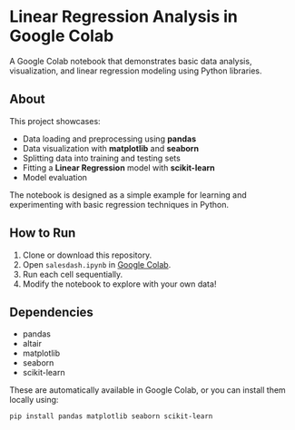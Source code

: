 # Linear Regression Analysis in Google Colab

A Google Colab notebook that demonstrates basic data analysis, visualization, and linear regression modeling using Python libraries.

## About

This project showcases:

- Data loading and preprocessing using **pandas**
- Data visualization with **matplotlib** and **seaborn**
- Splitting data into training and testing sets
- Fitting a **Linear Regression** model with **scikit-learn**
- Model evaluation

The notebook is designed as a simple example for learning and experimenting with basic regression techniques in Python.

## How to Run

1. Clone or download this repository.
2. Open `salesdash.ipynb` in [Google Colab](https://colab.research.google.com/).
3. Run each cell sequentially.
4. Modify the notebook to explore with your own data!

## Dependencies

- pandas
- altair
- matplotlib
- seaborn
- scikit-learn

These are automatically available in Google Colab, or you can install them locally using:

```bash
pip install pandas matplotlib seaborn scikit-learn

